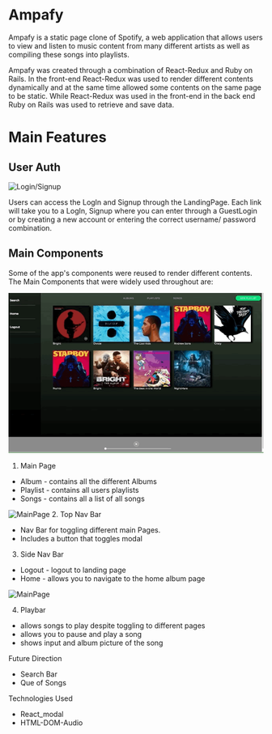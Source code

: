 # Ampafy
Ampafy is a static page clone of Spotify, a web application that allows users to view and listen to music content from many different artists as well as compiling these songs into playlists.

Ampafy was created through a combination of React-Redux and Ruby on Rails. In the front-end React-Redux was used to render different contents dynamically and at the same time allowed some contents on the same page to be static. While React-Redux was used in the front-end in the back end Ruby on Rails was used to retrieve and save data.

# Main Features

## User Auth
![Login/Signup](/screenshot/Login.gif)

Users can access the LogIn and Signup through the LandingPage.
Each link will take you to a LogIn, Signup where you can enter through a GuestLogin or by creating a new account or entering the correct username/ password combination.

## Main Components
Some of the app's components were reused to render different contents. The Main Components that were widely used throughout are:

![MainPage](/screenshot/mainpage_toggling.gif)
1. Main Page
 * Album - contains all the different Albums
 * Playlist - contains all users playlists
 * Songs - contains all a list of all songs

![MainPage](/screenshot/Creating_Playlist.gif)
2. Top Nav Bar
 * Nav Bar for toggling different main Pages.
 * Includes a button that toggles modal


3. Side Nav Bar
 * Logout - logout to landing page
 * Home - allows you to navigate to the home album page

![MainPage](/screenshot/Creating_Playlist.gif)

4. Playbar
 * allows songs to play despite toggling to different pages
 * allows you to pause and play a song
 * shows input and album picture of the song


Future Direction

 *  Search Bar
 *  Que of Songs

Technologies Used
 *  React_modal
 *  HTML-DOM-Audio
